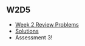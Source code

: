 ## W2D5

+ [Week 2 Review Problems][problems-w2d5]
+ [Solutions][solutions-w2d5]
+ Assessment 3!


[problems-w2d5]: ./problems/review.md
[solutions-w2d5]: ./problems/solution.js
